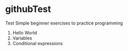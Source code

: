 # githubTest
Test
Simple beginner exercises to practice programming
1. Hello World
2. Variables
3. Conditional expressions

